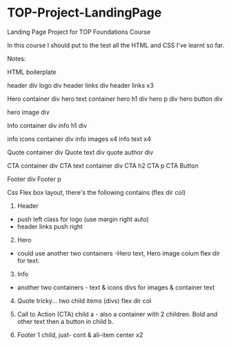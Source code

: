 # TOP-Project-LandingPage
Landing Page Project for TOP Foundations Course

In this course I should put to the test all the HTML
and CSS I've learnt so far. 

Notes:

HTML
boilerplate

header div
  logo div
  header links div
    header links x3

Hero container div
  hero text container
    hero h1 div
    hero p div
    hero button div

  hero image div

Info container div
  info h1 div

  info icons container div
    info images x4
    info text x4

Quote container div
  Quote text div
  quote author div

CTA container div
  CTA text container div
    CTA h2
    CTA p
  CTA Button

Footer div
  Footer p

Css
Flex box layout, there's the following contains (flex dir col)

1) Header
- push left class for logo (use margin right auto)
- header links push right

2) Hero
- could use another two containers
-Hero text, Hero image
colum flex dir for text. 

3) Info
- another two containers - text & icons
divs for images & container text

4) Quote
tricky... two child items (divs) flex dir col

5) Call to Action (CTA)
child a - also a container with 2 children. Bold and other text
then a button in child b.

6) Footer
1 child, just- cont & ali-item center x2